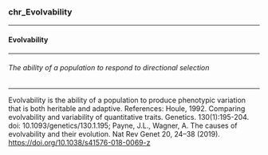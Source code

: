 ### chr_Evolvability



------
#### Evolvability



------
###### The ability of a population to respond to directional selection



------
Evolvability is the ability of a population to produce phenotypic variation that is both heritable and adaptive. References: Houle, 1992. Comparing evolvability and variability of quantitative traits. Genetics. 130(1):195-204. doi: 10.1093/genetics/130.1.195; Payne, J.L., Wagner, A. The causes of evolvability and their evolution. Nat Rev Genet 20, 24–38 (2019). https://doi.org/10.1038/s41576-018-0069-z